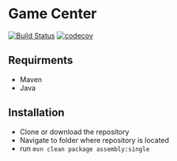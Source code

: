 # Game Center

[![Build Status](https://travis-ci.com/cmput402-w19/assignment4tdd-gamecenter.svg?branch=master)](https://travis-ci.com/cmput402-w19/assignment4tdd-gamecenter)
[![codecov](https://codecov.io/gh/cmput402-w19/assignment4tdd-gamecenter/branch/master/graph/badge.svg)](https://codecov.io/gh/cmput402-w19/assignment4tdd-gamecenter)


## Requirments
* Maven
* Java

## Installation
* Clone or download the repository
* Navigate to folder where repository is located
* run `mvn clean package assembly:single`
